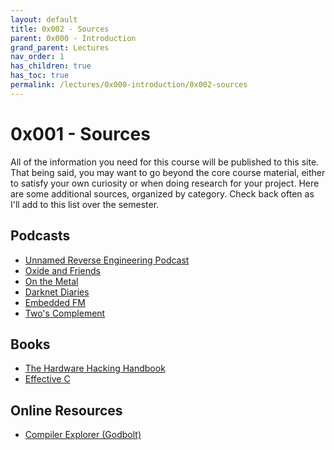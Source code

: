 ```yaml
---
layout: default
title: 0x002 - Sources
parent: 0x000 - Introduction
grand_parent: Lectures
nav_order: 1
has_children: true
has_toc: true
permalink: /lectures/0x000-introduction/0x002-sources
---
```


# 0x001 - Sources

All of the information you need for this course will be published to this site.
That being said, you may want to go beyond the core course material, either to satisfy your own curiosity or when doing research for your project.
Here are some additional sources, organized by category.
Check back often as I'll add to this list over the semester.

## Podcasts

* [Unnamed Reverse Engineering Podcast](https://unnamedre.com/)
* [Oxide and Friends](https://oxide.computer/podcasts/oxide-and-friends)
* [On the Metal](https://oxide.computer/podcasts/on-the-metal)
* [Darknet Diaries](https://darknetdiaries.com/)
* [Embedded FM](https://embedded.fm/)
* [Two's Complement](https://www.twoscomplement.org/)

## Books

* [The Hardware Hacking Handbook](https://nostarch.com/hardwarehacking)
* [Effective C](https://nostarch.com/Effective_C)

## Online Resources

* [Compiler Explorer (Godbolt)](https://godbolt.org/)
